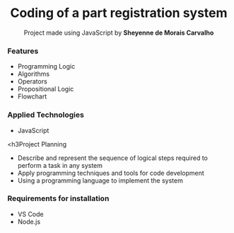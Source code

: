 <h1 align="center">Coding of a part registration system</h1>

<p align="center">Project made using JavaScript by <b>Sheyenne de Morais Carvalho</b>

<h3>Features</h3>
<ul>
  <li>Programming Logic</li>
  <li>Algorithms</li>
  <li>Operators</li>
  <li>Propositional Logic</li>
  <li>Flowchart</li>
</ul>

<h3>Applied Technologies</h3>
<ul>
  <li>JavaScript</li>
</ul>

<h3Project Planning</h3>
<ul>
  <li>Describe and represent the sequence of logical steps required to perform a task in any system</li>
  <li>Apply programming techniques and tools for code development</li>
  <li>Using a programming language to implement the system</li>
</ul>

<h3>Requirements for installation</h3>
<ul>
  <li>VS Code</li>
  <li>Node.js</li>
</ul>
